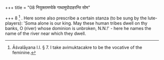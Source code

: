 +++
title = "08 नियुक्तामप्येके गाथामुपोदाहरन्ति सोम"

+++
8 [^5] . Here some also prescribe a certain stanza (to be sung by the lute-players): 'Soma alone is our king. May these human tribes dwell on thy banks, O (river) whose dominion is unbroken, N.N.!' - here he names the name of the river near which they dwell.


[^5]:  Āśvalāyana l.l. § 7. I take avimuktacakre to be the vocative of the feminine.

